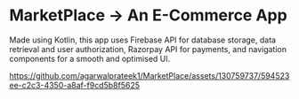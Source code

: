 # MarketPlace -> An E-Commerce App 
Made using Kotlin, this app uses Firebase API for database storage, data retrieval and user authorization, Razorpay API for payments, and navigation components for a smooth and optimised UI.


https://github.com/agarwalprateek1/MarketPlace/assets/130759737/594523ee-c2c3-4350-a8af-f9cd5b8f5625

